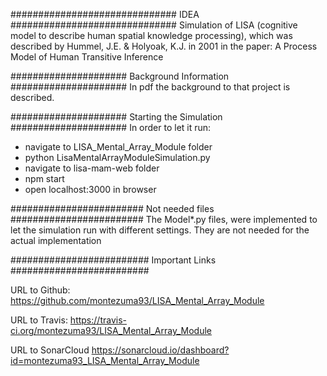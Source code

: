 ############################## IDEA ##############################
Simulation of LISA (cognitive model to describe human spatial knowledge processing),
which was described by Hummel, J.E. & Holyoak, K.J. in 2001 in the paper:
A Process Model of Human Transitive Inference

##################### Background Information #####################
In pdf the background to that project is described.

##################### Starting the Simulation #####################
In order to let it run:
- navigate to LISA_Mental_Array_Module folder
- python LisaMentalArrayModuleSimulation.py
- navigate to lisa-mam-web folder
- npm start
- open localhost:3000 in browser

######################## Not needed files ########################
The Model*.py files, were implemented to let the simulation run with different settings.
They are not needed for the actual implementation

######################### Important Links #########################

URL to Github: https://github.com/montezuma93/LISA_Mental_Array_Module

URL to Travis: https://travis-ci.org/montezuma93/LISA_Mental_Array_Module

URL to SonarCloud https://sonarcloud.io/dashboard?id=montezuma93_LISA_Mental_Array_Module
